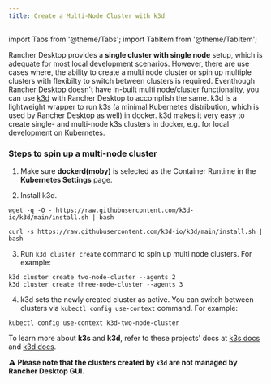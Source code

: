 ```yaml
---
title: Create a Multi-Node Cluster with k3d
---
```


import Tabs from '@theme/Tabs';
import TabItem from '@theme/TabItem';

Rancher Desktop provides a **single cluster with single node** setup, which is adequate for most local development scenarios. However, there are use cases where, the ability to create a multi node cluster or spin up multiple clusters with flexibilty to switch between clusters is required. Eventhough Rancher Desktop doesn't have in-built multi node/cluster functionality, you can use [k3d](https://k3d.io) with Rancher Desktop to accomplish the same. k3d is a lightweight wrapper to run k3s (a minimal Kubernetes distribution, which is used by Rancher Desktop as well) in docker. k3d makes it very easy to create single- and multi-node k3s clusters in docker, e.g. for local development on Kubernetes.

### Steps to spin up a multi-node cluster

1. Make sure **dockerd(moby)** is selected as the Container Runtime in the **Kubernetes Settings** page.

2. Install k3d.

<Tabs groupId="installation-approach">
  <TabItem value="wget" default>

```
wget -q -O - https://raw.githubusercontent.com/k3d-io/k3d/main/install.sh | bash
```

  </TabItem>
  <TabItem value="curl">

```
curl -s https://raw.githubusercontent.com/k3d-io/k3d/main/install.sh | bash
```

  </TabItem>
</Tabs>

3. Run `k3d cluster create` command to spin up multi node clusters. For example:

```
k3d cluster create two-node-cluster --agents 2
k3d cluster create three-node-cluster --agents 3
```

4. k3d sets the newly created cluster as active. You can switch between clusters via `kubectl config use-context` command. For example:

```
kubectl config use-context k3d-two-node-cluster
```
To learn more about **k3s** and **k3d**, refer to these projects' docs at [k3s docs](https://docs.k3s.io/) and [k3d docs](https://k3d.io/).

**:warning: Please note that the clusters created by `k3d` are not managed by Rancher Desktop GUI.**
